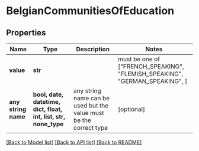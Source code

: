 # BelgianCommunitiesOfEducation


## Properties
Name | Type | Description | Notes
------------ | ------------- | ------------- | -------------
**value** | **str** |  |  must be one of ["FRENCH_SPEAKING", "FLEMISH_SPEAKING", "GERMAN_SPEAKING", ]
**any string name** | **bool, date, datetime, dict, float, int, list, str, none_type** | any string name can be used but the value must be the correct type | [optional]

[[Back to Model list]](../README.md#documentation-for-models) [[Back to API list]](../README.md#documentation-for-api-endpoints) [[Back to README]](../README.md)


